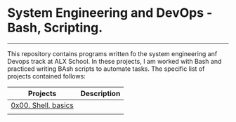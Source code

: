 # System Engineering and DevOps - Bash, Scripting.
---

This repository contains programs written fo the system engineering anf Devops track at ALX School. In these projects, I am worked with Bash and practiced writing BAsh scripts to automate tasks. The specific list of projects contained follows:

|Projects|Description|
|--------|-----------|
|[0x00. Shell, basics]()||
|[]()||
